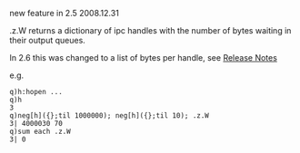 new feature in 2.5 2008.12.31

.z.W returns a dictionary of ipc handles with the number of bytes waiting in their output queues.

In 2.6 this was changed to a list of bytes per handle, see [Release Notes](Releases/ChangesIn2.6 "wikilink")

e.g.

    q)h:hopen ...
    q)h
    3
    q)neg[h]({};til 1000000); neg[h]({};til 10); .z.W
    3| 4000030 70
    q)sum each .z.W
    3| 0
